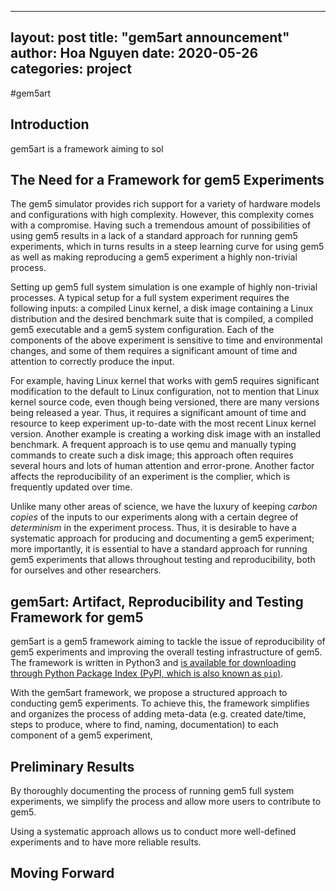  
---
layout: post
title:  "gem5art announcement"
author: Hoa Nguyen
date:   2020-05-26
categories: project
---

#gem5art

<!-- TODO: add something along the line with this, avoid using cliche
We are excited to announce gem5art project.
-->

## Introduction

gem5art is a framework aiming to sol

## The Need for a Framework for gem5 Experiments

The gem5 simulator provides rich support for a variety of hardware models and configurations with high complexity.
However, this complexity comes with a compromise.
Having such a tremendous amount of possibilities of using gem5 results in a lack of a standard approach for running gem5 experiments, which in turns results in a steep learning curve for using gem5 as well as making reproducing a gem5 experiment a highly non-trivial process.

Setting up gem5 full system simulation is one example of highly non-trivial processes.
A typical setup for a full system experiment requires the following inputs: a compiled Linux kernel, a disk image containing a Linux distribution and the desired benchmark suite that is compiled, a compiled gem5 executable and a gem5 system configuration.
Each of the components of the above experiment is sensitive to time and environmental changes, and some of them requires a significant amount of time and attention to correctly produce the input.

For example, having Linux kernel that works with gem5 requires significant modification to the default to Linux configuration, not to mention that Linux kernel source code, even though being versioned, there are many versions being released a year.
Thus, it requires a significant amount of time and resource to keep experiment up-to-date with the most recent Linux kernel version.
Another example is creating a working disk image with an installed benchmark.
A frequent approach is to use qemu and manually typing commands to create such a disk image; this approach often requires several hours and lots of human attention and error-prone.
Another factor affects the reproducibility of an experiment is the complier, which is frequently updated over time.

Unlike many other areas of science, we have the luxury of keeping *carbon copies* of the inputs to our experiments along with a certain degree of *determinism* in the experiment process.
Thus, it is desirable to have a systematic approach for producing and documenting a gem5 experiment; more importantly, it is essential to have a standard approach for running gem5 experiments that allows throughout testing and reproducibility, both for ourselves and other researchers.

## gem5art: Artifact, Reproducibility and Testing Framework for gem5

gem5art is a gem5 framework aiming to tackle the issue of reproducibility of gem5 experiments and improving the overall testing infrastructure of gem5.
The framework is written in Python3 and [is available for downloading through Python Package Index (PyPI, which is also known as `pip`)](https://github.com/darchr/gem5art). 

With the gem5art framework, we propose a structured approach to conducting gem5 experiments. To achieve this, the framework simplifies and organizes the process of adding meta-data (e.g. created date/time, steps to produce, where to find, naming, documentation) to each component of a gem5 experiment, 

## Preliminary Results

By thoroughly documenting the process of running gem5 full system experiments, we simplify the process and allow more users to contribute to gem5.

Using a systematic approach allows us to conduct more well-defined experiments and to have more reliable results.


## Moving Forward
